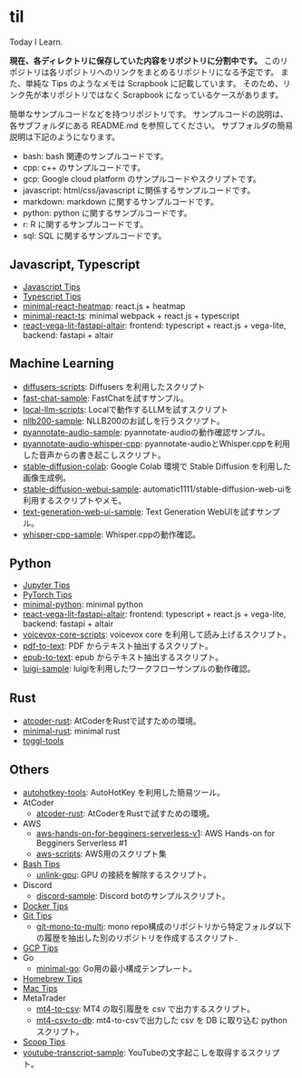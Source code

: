 # til

Today I Learn.

**現在、各ディレクトリに保存していた内容をリポジトリに分割中です。**
このリポジトリは各リポジトリへのリンクをまとめるリポジトリになる予定です。
また、単純な Tips のようなメモは Scrapbook に記載しています。
そのため、リンク先が本リポジトリではなく Scrapbook になっているケースがあります。

簡単なサンプルコードなどを持つリポジトリです。
サンプルコードの説明は、各サブフォルダにある README.md を参照してください。
サブフォルダの簡易説明は下記のようになります。

- bash: bash 関連のサンプルコードです。
- cpp: c++ のサンプルコードです。
- gcp: Google cloud platform のサンプルコードやスクリプトです。
- javascript: html/css/javascript に関係するサンプルコードです。
- markdown: markdown に関するサンプルコードです。
- python: python に関するサンプルコードです。
- r: R に関するサンプルコードです。
- sql: SQL に関するサンプルコードです。

## Javascript, Typescript

- [Javascript Tips](https://iimuz.github.io/scrapbook/zettelkasten/scrapbook-20220825214534/)
- [Typescript Tips](https://iimuz.github.io/scrapbook/zettelkasten/scrapbook-20220825214849/)
- [minimal-react-heatmap](https://github.com/iimuz/minimal-react-heatmap): react.js + heatmap
- [minimal-react-ts](https://github.com/iimuz/minimal-react-ts): minimal webpack + react.js + typescript
- [react-vega-lit-fastapi-altair](https://github.com/iimuz/react-vega-lit-fastapi-altair): frontend: typescript + react.js + vega-lite, backend: fastapi + altair

## Machine Learning

- [diffusers-scripts](https://github.com/iimuz/diffusers-scripts): Diffusers を利用したスクリプト
- [fast-chat-sample](https://github.com/iimuz/fast-chat-sample): FastChatを試すサンプル。
- [local-llm-scripts](https://github.com/iimuz/local-llm-scripts): Localで動作するLLMを試すスクリプト
- [nllb200-sample](https://github.com/iimuz/nllb200-sample): NLLB200のお試しを行うスクリプト。
- [pyannotate-audio-sample](https://github.com/iimuz/pyannotate-audio-sample): pyannotate-audioの動作確認サンプル。
- [pyannotate-audio-whisper-cpp](https://github.com/iimuz/pyannotate-audio-whisper-cpp): pyannotate-audioとWhisper.cppを利用した音声からの書き起こしスクリプト。
- [stable-diffusion-colab](https://github.com/iimuz/stable-diffusion-colab): Google Colab 環境で Stable Diffusion を利用した画像生成例。
- [stable-diffusion-webui-sample](https://github.com/iimuz/stable-diffusion-webui-sample): automatic1111/stable-diffusion-web-uiを利用するスクリプトやメモ。
- [text-generation-web-ui-sample](https://github.com/iimuz/text-generation-web-ui-sample): Text Generation WebUIを試すサンプル。
- [whisper-cpp-sample](https://github.com/iimuz/whisper-cpp-sample): Whisper.cppの動作確認。

## Python

- [Jupyter Tips](https://iimuz.github.io/scrapbook/zettelkasten/scrapbook-20221219094136/)
- [PyTorch Tips](https://iimuz.github.io/scrapbook/zettelkasten/scrapbook-20221215132013/)
- [minimal-python](https://github.com/iimuz/minimal-python): minimal python
- [react-vega-lit-fastapi-altair](https://github.com/iimuz/react-vega-lit-fastapi-altair): frontend: typescript + react.js + vega-lite, backend: fastapi + altair
- [voicevox-core-scripts](https://github.com/iimuz/voicevox-core-scripts): voicevox core を利用して読み上げるスクリプト。
- [pdf-to-text](https://github.com/iimuz/pdf-to-text): PDF からテキスト抽出するスクリプト。
- [epub-to-text](https://github.com/iimuz/epub-to-text): epub からテキスト抽出するスクリプト。
- [luigi-sample](https://github.com/iimuz/luigi-sample): luigiを利用したワークフローサンプルの動作確認。

## Rust

- [atcoder-rust](https://github.com/iimuz/atcoder-rust): AtCoderをRustで試すための環境。
- [minimal-rust](https://github.com/iimuz/minimal-rust): minimal rust
- [toggl-tools](https://github.com/iimuz/toggl-tools)

## Others

- [autohotkey-tools](https://github.com/iimuz/autohotkey-tools): AutoHotKey を利用した簡易ツール。
- AtCoder
  - [atcoder-rust](https://github.com/iimuz/atcoder-rust): AtCoderをRustで試すための環境。
- AWS
  - [aws-hands-on-for-begginers-serverless-v1](https://github.com/iimuz/aws-hands-on-for-begginers-serverless-v1): AWS Hands-on for Begginers Serverless #1
  - [aws-scripts](https://github.com/iimuz/aws-scripts): AWS用のスクリプト集
- [Bash Tips](https://iimuz.github.io/scrapbook/zettelkasten/scrapbook-20220702144802/)
  - [unlink-gpu](https://github.com/iimuz/unlink-gpu): GPU の接続を解除するスクリプト。
- Discord
  - [discord-sample](https://github.com/iimuz/discord-sample): Discord botのサンプルスクリプト。
- [Docker Tips](https://iimuz.github.io/scrapbook/zettelkasten/scrapbook-20230103171358/)
- [Git Tips](https://iimuz.github.io/scrapbook/zettelkasten/scrapbook-20221127091453/)
  - [git-mono-to-multi](https://github.com/iimuz/git-mono-to-multi): mono repo構成のリポジトリから特定フォルダ以下の履歴を抽出した別のリポジトリを作成するスクリプト.
- [GCP Tips](https://iimuz.github.io/scrapbook/zettelkasten/scrapbook-20220702151015/)
- Go
  - [minimal-go](https://github.com/iimuz/minimal-go): Go用の最小構成テンプレート。
- [Homebrew Tips](https://iimuz.github.io/scrapbook/zettelkasten/scrapbook-20221218142420/)
- [Mac Tips](https://iimuz.github.io/scrapbook/zettelkasten/scrapbook-20230119041712/)
- MetaTrader
  - [mt4-to-csv](https://github.com/iimuz/mt4-to-csv): MT4 の取引履歴を csv で出力するスクリプト。
  - [mt4-csv-to-db](https://github.com/iimuz/mt4-csv-to-db): mt4-to-csvで出力した csv を DB に取り込む python スクリプト。
- [Scoop Tips](https://iimuz.github.io/scrapbook/zettelkasten/scrapbook-20221217120338/)
- [youtube-transcript-sample](https://github.com/iimuz/youtube-transcript-sample): YouTubeの文字起こしを取得するスクリプト。
